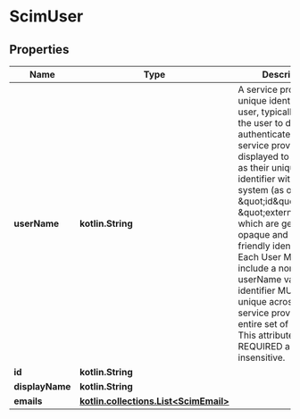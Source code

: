 
# ScimUser

## Properties
Name | Type | Description | Notes
------------ | ------------- | ------------- | -------------
**userName** | **kotlin.String** | A service provider&#39;s unique identifier for the user, typically used by the user to directly authenticate to the service provider.  Often displayed to the user as their unique identifier within the system (as opposed to \&quot;id\&quot; or \&quot;externalId\&quot;, which are generally opaque and not user-friendly identifiers).  Each User MUST include a non-empty userName value.  This identifier MUST be unique across the service provider&#39;s entire set of Users.  This attribute is REQUIRED and is case insensitive. | 
**id** | **kotlin.String** |  |  [optional]
**displayName** | **kotlin.String** |  |  [optional]
**emails** | [**kotlin.collections.List&lt;ScimEmail&gt;**](ScimEmail.md) |  |  [optional]



